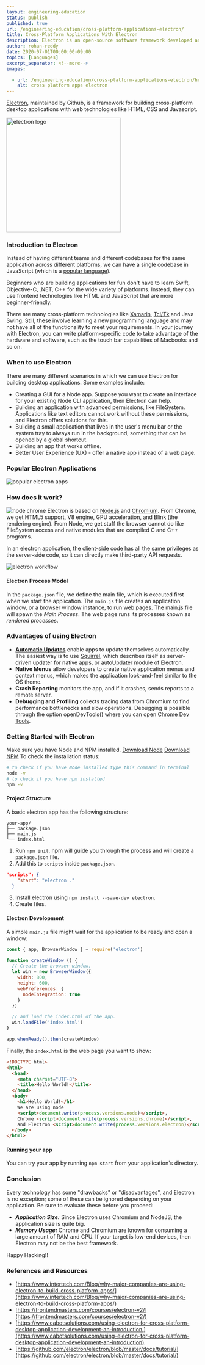 ```yaml
---
layout: engineering-education
status: publish
published: true
url: /engineering-education/cross-platform-applications-electron/
title: Cross-Platform Applications With Electron
description: Electron is an open-source software framework developed and maintained by GitHub. It allows for the development of desktop GUI applications using web technologies.
author: rohan-reddy
date: 2020-07-01T00:00:00-09:00
topics: [Languages]
excerpt_separator: <!--more-->
images:

  - url: /engineering-education/cross-platform-applications-electron/hero.jpg
    alt: cross platform apps electron
---
```

[Electron](https://www.electronjs.org/), maintained by Github, is a framework for building cross-platform desktop applications with web technologies like HTML, CSS and Javascript.
<!--more-->

<img alt="electron logo" src="/engineering-education/cross-platform-applications-electron/electron-logo.png" width="300">

### Introduction to Electron
 Instead of having different teams and different codebases for the same application across different platforms, we can have a single codebase in JavaScript (which is a [popular language](https://insights.stackoverflow.com/survey/2019#most-popular-technologies)).

 Beginners who are building applications for fun don't have to learn Swift, Objective-C, .NET, C++ for the wide variety of platforms. Instead, they can use frontend technologies like HTML and JavaScript that are more beginner-friendly.

 There are many cross-platform technologies like [Xamarin](https://dotnet.microsoft.com/apps/xamarin), [Tcl/Tk](https://www.tcl.tk/software/tcltk/) and Java Swing. Still, these involve learning a new programming language and may not have all of the functionality to meet your requirements. In your journey with Electron, you can write platform-specific code to take advantage of the hardware and software, such as the touch bar capabilities of Macbooks and so on.

### When to use Electron
There are many different scenarios in which we can use Electron for building desktop applications. Some examples include:
* Creating a GUI for a Node app. Suppose you want to create an interface for your existing Node CLI application, then Electron can help.
* Building an application with advanced permissions, like FileSystem. Applications like text editors cannot work without these permissions, and Electron offers solutions for this.
* Building a small application that lives in the user's menu bar or the system tray to always run in the background, something that can be opened by a global shortcut.
* Building an app that works offline.
* Better User Experience (UX) - offer a native app instead of a web page.

### Popular Electron Applications
![popular electron apps](/engineering-education/cross-platform-applications-electron/popular-electron-apps.png)

### How does it work?
![node chrome](/engineering-education/cross-platform-applications-electron/node-chrome.png)
Electron is based on [Node.js](https://nodejs.org/en/) and [Chromium](https://www.chromium.org/). From Chrome, we get HTML5 support, V8 engine, GPU acceleration, and Blink (the rendering engine). From Node, we get stuff the browser cannot do like FileSystem access and native modules that are compiled C and C++ programs.

In an electron application, the client-side code has all the same privileges as the server-side code, so it can directly make third-party API requests.

![electron workflow](/engineering-education/cross-platform-applications-electron/electron-workflow.png)

#### Electron Process Model
In the `package.json` file, we define the main file, which is executed first when we start the application. The `main.js` file creates an application window, or a browser window instance, to run web pages. The main.js file will spawn the *Main Process*. The web page runs its processes known as *rendered processes*.

### Advantages of using Electron
* [**Automatic Updates**](https://www.electronjs.org/docs/api/auto-updater) enable apps to update themselves automatically. The easiest way is to use [Squirrel](https://github.com/Squirrel), which describes itself as server-driven updater for native apps, or autoUpdater module of Electron.
* **Native Menus** allow developers to create native application menus and context menus, which makes the application look-and-feel similar to the OS theme.
* **Crash Reporting** monitors the app, and if it crashes, sends reports to a remote server.
* **Debugging and Profiling** collects tracing data from Chromium to find performance bottlenecks and slow operations. Debugging is possible through the option openDevTools() where you can open [Chrome Dev Tools](https://developers.google.com/web/tools/chrome-devtools).

### Getting Started with Electron
Make sure you have Node and NPM installed.
[Download Node](https://nodejs.org/en/download/)
[Download NPM](https://www.npmjs.com/get-npm)
To check the installation status:
```bash
# to check if you have Node installed type this command in terminal
node -v
# to check if you have npm installed
npm -v
```
#### Project Structure
A basic electron app has the following structure:
```
your-app/
├── package.json
├── main.js
└── index.html
```
1. Run `npm init`. npm will guide you through the process and will create a `package.json` file.
2. Add this to `scripts` inside `package.json`.
```json
"scripts": {
    "start": "electron ."
  }
```
3. Install electron using `npm install --save-dev electron`.
4. Create files.

#### Electron Development
A simple `main.js` file might wait for the application to be ready and open a window:
```javascript
const { app, BrowserWindow } = require('electron')

function createWindow () {
  // Create the browser window.
  let win = new BrowserWindow({
    width: 800,
    height: 600,
    webPreferences: {
      nodeIntegration: true
    }
  })

  // and load the index.html of the app.
  win.loadFile('index.html')
}

app.whenReady().then(createWindow)
```
Finally, the  `index.html`  is the web page you want to show:
```html
<!DOCTYPE html>
<html>
  <head>
    <meta charset="UTF-8">
    <title>Hello World!</title>
  </head>
  <body>
    <h1>Hello World!</h1>
    We are using node
    <script>document.write(process.versions.node)</script>,
    Chrome <script>document.write(process.versions.chrome)</script>,
    and Electron <script>document.write(process.versions.electron)</script>.
  </body>
</html>
```
#### Running your app
You can try your app by running `npm start` from your application's directory.

### Conclusion
Every technology has some "drawbacks" or "disadvantages", and Electron is no exception; some of these can be ignored depending on your application. Be sure to evaluate these before you proceed:
- **_Application Size:_**  Since Electron uses Chromium and NodeJS, the application size is quite big.
- **_Memory Usage:_** Chrome and Chromium are known for consuming a large amount of RAM and CPU. If your target is low-end devices, then Electron may not be the best framework.

Happy Hacking!!

### References and Resources
* [https://www.intertech.com/Blog/why-major-companies-are-using-electron-to-build-cross-platform-apps/](https://www.intertech.com/Blog/why-major-companies-are-using-electron-to-build-cross-platform-apps/)
* [https://frontendmasters.com/courses/electron-v2/](https://frontendmasters.com/courses/electron-v2/)
* [https://www.cabotsolutions.com/using-electron-for-cross-platform-desktop-application-development-an-introduction.](https://www.cabotsolutions.com/using-electron-for-cross-platform-desktop-application-development-an-introduction)
* [https://github.com/electron/electron/blob/master/docs/tutorial/](https://github.com/electron/electron/blob/master/docs/tutorial/)
